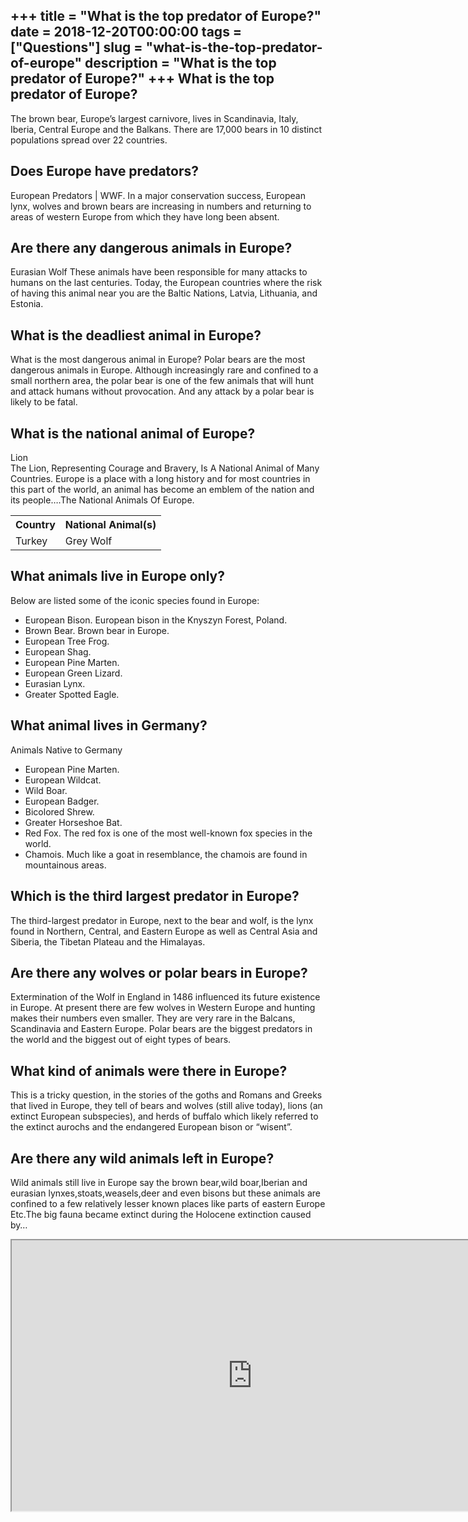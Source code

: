 +++
title = "What is the top predator of Europe?"
date = 2018-12-20T00:00:00
tags = ["Questions"]
slug = "what-is-the-top-predator-of-europe"
description = "What is the top predator of Europe?"
+++
What is the top predator of Europe?
-----------------------------------

The brown bear, Europe’s largest carnivore, lives in Scandinavia, Italy, Iberia, Central Europe and the Balkans. There are 17,000 bears in 10 distinct populations spread over 22 countries.

Does Europe have predators?
---------------------------

European Predators | WWF. In a major conservation success, European lynx, wolves and brown bears are increasing in numbers and returning to areas of western Europe from which they have long been absent.

Are there any dangerous animals in Europe?
------------------------------------------

Eurasian Wolf These animals have been responsible for many attacks to humans on the last centuries. Today, the European countries where the risk of having this animal near you are the Baltic Nations, Latvia, Lithuania, and Estonia.

What is the deadliest animal in Europe?
---------------------------------------

What is the most dangerous animal in Europe? Polar bears are the most dangerous animals in Europe. Although increasingly rare and confined to a small northern area, the polar bear is one of the few animals that will hunt and attack humans without provocation. And any attack by a polar bear is likely to be fatal.

What is the national animal of Europe?
--------------------------------------

Lion  
The Lion, Representing Courage and Bravery, Is A National Animal of Many Countries. Europe is a place with a long history and for most countries in this part of the world, an animal has become an emblem of the nation and its people….The National Animals Of Europe.

<table><tr><th>Country</th><th>National Animal(s)</th></tr><tr><td>Turkey</td><td>Grey Wolf</td></tr></table>

What animals live in Europe only?
---------------------------------

Below are listed some of the iconic species found in Europe:

- European Bison. European bison in the Knyszyn Forest, Poland.
- Brown Bear. Brown bear in Europe.
- European Tree Frog.
- European Shag.
- European Pine Marten.
- European Green Lizard.
- Eurasian Lynx.
- Greater Spotted Eagle.

What animal lives in Germany?
-----------------------------

Animals Native to Germany

- European Pine Marten.
- European Wildcat.
- Wild Boar.
- European Badger.
- Bicolored Shrew.
- Greater Horseshoe Bat.
- Red Fox. The red fox is one of the most well-known fox species in the world.
- Chamois. Much like a goat in resemblance, the chamois are found in mountainous areas.

Which is the third largest predator in Europe?
----------------------------------------------

The third-largest predator in Europe, next to the bear and wolf, is the lynx found in Northern, Central, and Eastern Europe as well as Central Asia and Siberia, the Tibetan Plateau and the Himalayas.

Are there any wolves or polar bears in Europe?
----------------------------------------------

Extermination of the Wolf in England in 1486 influenced its future existence in Europe. At present there are few wolves in Western Europe and hunting makes their numbers even smaller. They are very rare in the Balcans, Scandinavia and Eastern Europe. Polar bears are the biggest predators in the world and the biggest out of eight types of bears.

What kind of animals were there in Europe?
------------------------------------------

This is a tricky question, in the stories of the goths and Romans and Greeks that lived in Europe, they tell of bears and wolves (still alive today), lions (an extinct European subspecies), and herds of buffalo which likely referred to the extinct aurochs and the endangered European bison or “wisent”.

Are there any wild animals left in Europe?
------------------------------------------

Wild animals still live in Europe say the brown bear,wild boar,Iberian and eurasian lynxes,stoats,weasels,deer and even bisons but these animals are confined to a few relatively lesser known places like parts of eastern Europe Etc.The big fauna became extinct during the Holocene extinction caused by…

<iframe allow="accelerometer; autoplay; clipboard-write; encrypted-media; gyroscope; picture-in-picture" allowfullscreen="" class="__youtube_prefs__  epyt-is-override  no-lazyload" data-no-lazy="1" data-origheight="433" data-origwidth="770" data-skipgform_ajax_framebjll="" height="433" id="_ytid_47904" loading="lazy" src="https://www.youtube.com/embed/OMdzcq_HaF4?enablejsapi=1&autoplay=0&cc_load_policy=0&cc_lang_pref=&iv_load_policy=1&loop=0&modestbranding=0&rel=1&fs=1&playsinline=0&autohide=2&theme=dark&color=red&controls=1&" title="YouTube player" width="770"></iframe>